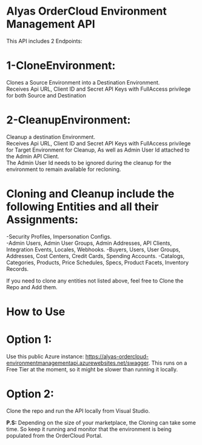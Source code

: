 # Alyas OrderCloud Environment Management API
This API includes 2 Endpoints:
# 1-CloneEnvironment: 
Clones a Source Environment into a Destination Environment.  
Receives Api URL, Client ID and Secret API Keys with FullAccess privilege for both Source and Destination  
# 2-CleanupEnvironment: 
Cleanup a destination Environment.  
Receives Api URL, Client ID and Secret API Keys with FullAccess privilege for Target Environment for Cleanup, As well as Admin User Id attached to the Admin API Client.  
The Admin User Id needs to be ignored during the cleanup for the environment to remain available for recloning.  

# Cloning and Cleanup include the following Entities and all their Assignments:  
-Security Profiles, Impersonation Configs.  
-Admin Users, Admin User Groups, Admin Addresses, API Clients, Integration Events, Locales, Webhooks. 
-Buyers, Users, User Groups, Addresses, Cost Centers, Credit Cards, Spending Accounts.
-Catalogs, Categories, Products, Price Schedules, Specs, Product Facets, Inventory Records.

If you need to clone any entities not listed above, feel free to Clone the Repo and Add them.  


# How to Use

# Option 1:  
Use this public Azure instance:  https://alyas-ordercloud-environmentmanagementapi.azurewebsites.net/swagger.
This runs on a Free Tier at the moment, so it might be slower than running it locally.

# Option 2:
Clone the repo and run the API locally from Visual Studio.  

**P.S:** Depending on the size of your marketplace, the Cloning can take some time. So keep it running and monitor that the environment is being populated from the OrderCloud Portal.
